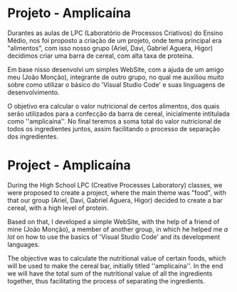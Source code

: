 # Projeto - Amplicaína
Durantes as aulas de LPC (Laboratório de Processos Criativos) do Ensino Médio, nos foi proposto a criação de um projeto, onde tema principal era "alimentos", com isso nosso grupo (Ariel, Davi, Gabriel Aguera, Higor) decidimos criar uma barra de cereal, com alta taxa de proteína.

Em base nisso desenvolvi um simples WebSite, com a ajuda de um amigo meu (João Monção), integrante de outro grupo, no qual me auxiliou *muito* sobre como utilizar o básico do 'Visual Studio Code' e suas linguagens de desenvolvimento.

O objetivo era calcular o valor nutricional de certos alimentos, dos quais serão utilizados para a confecção da barra de cereal, inicialmente intitulada como ''amplicaína''. 
No final teremos a soma total do valor nutricional de todos os ingredientes juntos, assim facilitando o processo de separação dos ingredientes.


# Project - Amplicaína 
During the High School LPC (Creative Processes Laboratory) classes, we were proposed to create a project, where the main theme was "food", with that our group (Ariel, Davi, Gabriel Aguera, Higor) decided to create a bar cereal, with a high level of protein.

Based on that, I developed a simple WebSite, with the help of a friend of mine (João Monção), a member of another group, in which he helped me *a lot* on how to use the basics of 'Visual Studio Code' and its development languages.

The objective was to calculate the nutritional value of certain foods, which will be used to make the cereal bar, initially titled ''amplicaína''.
In the end we will have the total sum of the nutritional value of all the ingredients together, thus facilitating the process of separating the ingredients.
